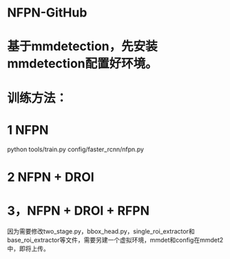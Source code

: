 # NFPN-GitHub
# 基于mmdetection，先安装mmdetection配置好环境。
# 训练方法：
# 1 NFPN
python tools/train.py config/faster_rcnn/nfpn.py
# 2 NFPN + DROI 
# 3，NFPN + DROI + RFPN
因为需要修改two_stage.py，bbox_head.py，single_roi_extractor和base_roi_extractor等文件，需要另建一个虚拟环境，mmdet和config在mmdet2中，即将上传。
